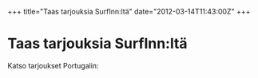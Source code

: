 +++
title="Taas tarjouksia SurfInn:ltä"
date="2012-03-14T11:43:00Z"
+++

# Taas tarjouksia SurfInn:ltä

Katso tarjoukset Portugalin:


